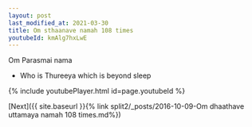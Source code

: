 ```yaml
---
layout: post
last_modified_at: 2021-03-30
title: Om sthaanave namah 108 times
youtubeId: kmAlg7hxLwE
---
```

 
 
Om Parasmai nama 
 
 -  Who is Thureeya which is beyond sleep 
 
  
 
  
 
 
 
 
 
 


{% include youtubePlayer.html id=page.youtubeId %}
 
[Next]({{ site.baseurl }}{% link  split2/_posts/2016-10-09-Om dhaathave uttamaya namah 108 times.md%})
 
